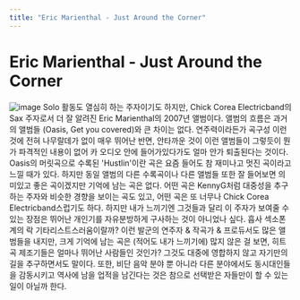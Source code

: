 ```yaml
---
title: "Eric Marienthal - Just Around the Corner"
---
```

# Eric Marienthal - Just Around the Corner

![image](fb726bb8dcc08b8ca307e7bf8bd57c6b.jpg)
Solo 활동도 열심히 하는 주자이기도 하지만, Chick Corea Electricband의 Sax 주자로서 더 잘 알려진 Eric Marienthal의 2007년 앨범이다. 앨범의 흐름은 과거의 앨범들 (Oasis, Get you covered)와 큰 차이는 없다. 
연주력이라든가 곡구성 이런 것에 전혀 나무랄데가 없이 매우 뛰어난 반면, 안타까운 것이 이런 앨범들이 그렇듯이 뭔가 파격적인 내용이 없어 카 오디오 안에 들어가있다가도 얼마 안가 퇴출된다는 것이다.
Oasis의 머릿곡으로 수록된 'Hustlin'이란 곡은 요즘 들어도 참 재미나고 멋진 곡이라고 느낄 때가 있다. 하지만 동일 앨범의 다른 수록곡이나 다른 앨범들 또한 잘 들어보면 의미있고 좋은 곡이겠지만 기억에 남는 곡은 없다. 어떤 곡은 KennyG처럼 대중성을 추구하는 주자와 비슷한 경향을 보이는 곡도 있고, 어떤 곡은 또 너무나 Chick Corea Electricband스럽기도 하다. 하지만 내가 느끼기엔 그것들과 달리 이 주자가 보여줄 수 있는 장점은 뛰어난 개인기를 자유분방하게 구사하는 것이 아니었나 싶다. 흡사 섹소폰 계의 락 기타리스트스러움이랄까?
이런 발군의 연주자 &amp; 작곡가 &amp; 프로듀서도 많은 앨범들을 내지만, 크게 기억에 남는 곡은 (적어도 내가 느끼기에) 많지 않은 걸 보면, 히트곡 제조기들은 얼마나 뛰어난 사람들인 것인가? 그것도 대중에 영합하지 않고 자기만의 길을 추구하면서도 말이다. 또한, 비단 음악 분야 뿐 아니라 다른 분야에서도 동시대인들을 감동시키고 역사에 남을 업적을 남긴다는 것은 참으로 선택받은 자들만이 할 수 있는 일이 아닐까 한다.


